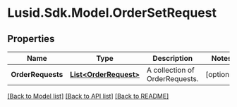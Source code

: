 
# Lusid.Sdk.Model.OrderSetRequest

## Properties

Name | Type | Description | Notes
------------ | ------------- | ------------- | -------------
**OrderRequests** | [**List&lt;OrderRequest&gt;**](OrderRequest.md) | A collection of OrderRequests. | [optional] 

[[Back to Model list]](../README.md#documentation-for-models)
[[Back to API list]](../README.md#documentation-for-api-endpoints)
[[Back to README]](../README.md)

